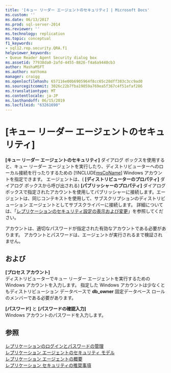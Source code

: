 ```yaml
---
title: '[キュー リーダー エージェントのセキュリティ] | Microsoft Docs'
ms.custom: ''
ms.date: 06/13/2017
ms.prod: sql-server-2014
ms.reviewer: ''
ms.technology: replication
ms.topic: conceptual
f1_keywords:
- sql12.rep.security.QRA.f1
helpviewer_keywords:
- Queue Reader Agent Security dialog box
ms.assetid: 77938da0-2afd-4455-8826-f4a6a9440cb3
author: MashaMSFT
ms.author: mathoma
manager: craigg
ms.openlocfilehash: 657116e00b6905964f8cc65c28dff383c3cc9ad0
ms.sourcegitcommit: 3026c22b7fba19059a769ea5f367c4f51efaf286
ms.translationtype: MT
ms.contentlocale: ja-JP
ms.lasthandoff: 06/15/2019
ms.locfileid: "63261690"
---
```

# <a name="queue-reader-agent-security"></a>[キュー リーダー エージェントのセキュリティ]
  **[キュー リーダー エージェントのセキュリティ]** ダイアログ ボックスを使用すると、キュー リーダー エージェントを実行したり、ディストリビューターへのローカル接続を行ったりするための [!INCLUDE[msCoName](../../includes/msconame-md.md)] Windows アカウントを指定できます。 エージェントは、( **[ディストリビューターのプロパティ]** ダイアログ ボックスから呼び出される) **[パブリッシャーのプロパティ]** ダイアログ ボックスで指定されたアカウントを使用してパブリッシャーに接続します。エージェントは、同じコンテキストを使用して、サブスクリプションのディストリビューション エージェントとしてサブスクライバーに接続します。 詳細については、「[レプリケーションのセキュリティ設定の表示および変更](security/view-and-modify-replication-security-settings.md)」を参照してください。  
  
 アカウントは、適切なパスワードが指定された有効なアカウントである必要があります。 アカウントとパスワードは、エージェントが実行されるまで検証されません。  
  
## <a name="options"></a>および  
 **[プロセス アカウント]**  
 ディストリビューターでキュー リーダー エージェントを実行するための Windows アカウントを入力します。 指定した Windows アカウントは少なくともディストリビューション データベースで **db_owner** 固定データベース ロールのメンバーである必要があります。  
  
 **[パスワード]** と **[パスワードの確認入力]**  
 Windows アカウントのパスワードを入力します。  
  
## <a name="see-also"></a>参照  
 [レプリケーションのログインとパスワードの管理](security/identity-and-access-control-replication.md#manage-logins-and-passwords-in-replication)   
 [レプリケーション エージェントのセキュリティ モデル](security/replication-agent-security-model.md)   
 [レプリケーション エージェントの概要](agents/replication-agents-overview.md)   
 [レプリケーション セキュリティの推奨事項](security/replication-security-best-practices.md)  
  
  
